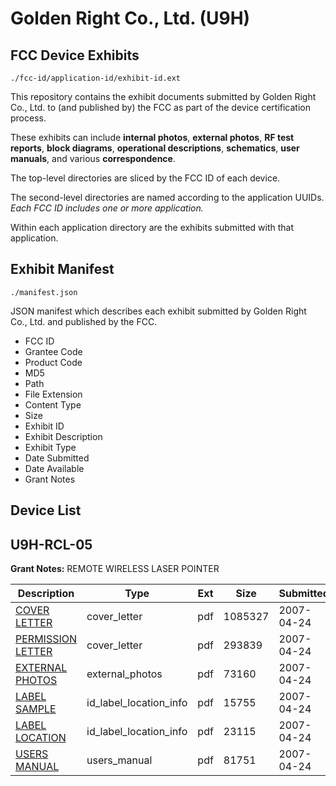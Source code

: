 # Golden Right Co., Ltd. (U9H)
## FCC Device Exhibits

```
./fcc-id/application-id/exhibit-id.ext
```

This repository contains the exhibit documents submitted by Golden Right Co., Ltd. to (and published by) the FCC as part of the device certification process.

These exhibits can include **internal photos**, **external photos**, **RF test reports**, **block diagrams**, **operational descriptions**, **schematics**, **user manuals**, and various **correspondence**.

The top-level directories are sliced by the FCC ID of each device.

The second-level directories are named according to the application UUIDs. *Each FCC ID includes one or more application.*

Within each application directory are the exhibits submitted with that application. 

## Exhibit Manifest

```
./manifest.json
```

JSON manifest which describes each exhibit submitted by Golden Right Co., Ltd. and published by the FCC.

- FCC ID
- Grantee Code
- Product Code
- MD5
- Path
- File Extension
- Content Type
- Size
- Exhibit ID
- Exhibit Description
- Exhibit Type
- Date Submitted
- Date Available
- Grant Notes

## Device List
## U9H-RCL-05
**Grant Notes:** REMOTE WIRELESS LASER POINTER

| Description | Type | Ext | Size | Submitted | Available |
| ----------- | ---- | --- | ---- | --------- | --------- |
| [COVER LETTER](U9H-RCL-05/af31621013b0a8adc7146a3c95c8fde7/784159.pdf) | cover_letter | pdf | 1085327 | 2007-04-24 | 2007-04-24 |
| [PERMISSION LETTER](U9H-RCL-05/af31621013b0a8adc7146a3c95c8fde7/784163.pdf) | cover_letter | pdf | 293839 | 2007-04-24 | 2007-04-24 |
| [EXTERNAL PHOTOS](U9H-RCL-05/af31621013b0a8adc7146a3c95c8fde7/784160.pdf) | external_photos | pdf | 73160 | 2007-04-24 | 2007-04-24 |
| [LABEL SAMPLE](U9H-RCL-05/af31621013b0a8adc7146a3c95c8fde7/784161.pdf) | id_label_location_info | pdf | 15755 | 2007-04-24 | 2007-04-24 |
| [LABEL LOCATION](U9H-RCL-05/af31621013b0a8adc7146a3c95c8fde7/784162.pdf) | id_label_location_info | pdf | 23115 | 2007-04-24 | 2007-04-24 |
| [USERS MANUAL](U9H-RCL-05/af31621013b0a8adc7146a3c95c8fde7/784164.pdf) | users_manual | pdf | 81751 | 2007-04-24 | 2007-04-24 |

